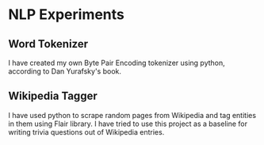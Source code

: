 # NLP Experiments

## Word Tokenizer

I have created my own Byte Pair Encoding tokenizer using python, according to Dan Yurafsky's book.

## Wikipedia Tagger

I have used python to scrape random pages from Wikipedia and tag entities in them using Flair library. I have tried to use this project as a baseline for writing trivia questions out of Wikipedia entries.
